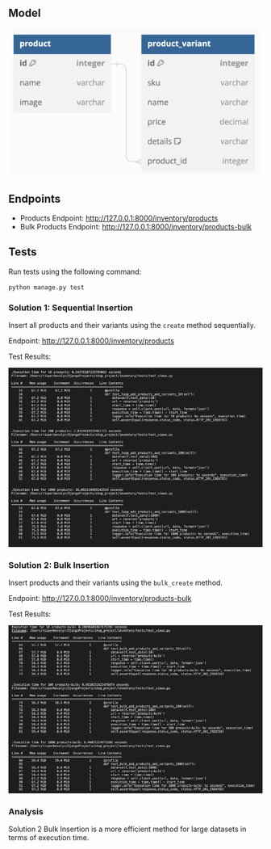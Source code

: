 <!DOCTYPE html>
<html lang="en">
<head>
<meta charset="UTF-8">
<meta name="viewport" content="width=device-width, initial-scale=1.0">
<!--<title>README</title>
</head>
<body>

<h1>Installation</h1>
<ol>
<li>Clone the repository:
<pre><code>git clone &lt;repository_url&gt;</code></pre></li>
<li>Run Docker Compose
<pre><code>docker-compose up --build</code></pre></li>
</ol>-->

<h2>Model</h2>
<p><img src="model.png" alt="Model"></p>

<h2>Endpoints</h2>
<ul>
<li>Products Endpoint: <a href="http://127.0.0.1:8000/inventory/products">http://127.0.0.1:8000/inventory/products</a></li>
<li>Bulk Products Endpoint: <a href="http://127.0.0.1:8000/inventory/products-bulk">http://127.0.0.1:8000/inventory/products-bulk</a></li>
</ul>

<h2>Tests</h2>
<p>Run tests using the following command:</p>
<pre><code>python manage.py test</code></pre>

<h3>Solution 1: Sequential Insertion</h3>
<p>Insert all products and their variants using the <code>create</code> method sequentially.</p>
<p>Endpoint: <a href="http://127.0.0.1:8000/inventory/products">http://127.0.0.1:8000/inventory/products</a></p>
<p>Test Results:</p>
<p><img src="create.png" alt="Create Method"></p>

<h3>Solution 2: Bulk Insertion</h3>
<p>Insert products and their variants using the <code>bulk_create</code> method.</p>
<p>Endpoint: <a href="http://127.0.0.1:8000/inventory/products-bulk">http://127.0.0.1:8000/inventory/products-bulk</a></p>
<p>Test Results:</p>
<p><img src="bulk.png" alt="Bulk Create Method"></p>
<h3>Analysis</h3>

<p>Solution 2 Bulk Insertion is a more efficient method for large datasets in terms of execution time.</p>

</body>
</html>

